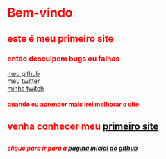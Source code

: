 <html> 
 
 <head> 
   
   <title>página inicial</title> 
 </head>

<body text= "red" background= "https://s2.glbimg.com/2DaQ8YKTdA6NGYgA28eVbmQ6g1k=/512x320/smart/e.glbimg.com/og/ed/f/original/2020/01/20/leve-e-iluminada-esta-casa-na-bahia-mistura-estrutura-metalica-madeira-e-vidro_9.jpg">  

 ##                                                                      <h1> Bem-vindo </h1>
 <h2> este é meu primeiro site </h2>
 <h3> então desculpem bugs ou falhas </h3>

<a href= "https://github.com/Serjancai"> meu github </a> <br> 
<a href= "https://twitter.com/Caioadornocamp1"> meu twitter  </a> <br>
<a href= "https://www.twitch.tv/serjancai"> minha twitch </a> <br> 
 
  <h4> quando eu aprender mais irei melhorar o site </h4>
 
 <h2> venha conhecer meu <a href= "https://serjancai.github.io/meuprimeirorepositorio/"> primeiro site</a> <br> <h2>
  <h5>  clique para ir para a  <a href="https://github.com/"> página inicial do github </a> <br> </h5> 


 </Body> 

  </html>

